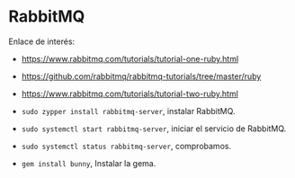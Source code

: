 
# RabbitMQ

Enlace de interés:
* https://www.rabbitmq.com/tutorials/tutorial-one-ruby.html
* https://github.com/rabbitmq/rabbitmq-tutorials/tree/master/ruby
* https://www.rabbitmq.com/tutorials/tutorial-two-ruby.html

* `sudo zypper install rabbitmq-server`, instalar RabbitMQ.
* `sudo systemctl start rabbitmq-server`, iniciar el servicio de RabbitMQ.
* `sudo systemctl status rabbitmq-server`, comprobamos.
* `gem install bunny`, Instalar la gema.
